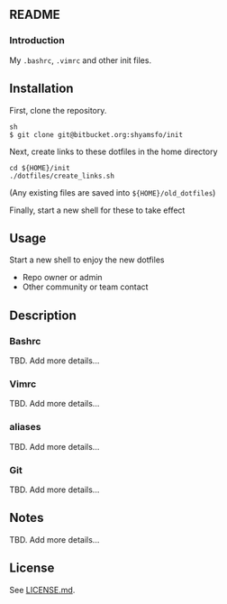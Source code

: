 ## README 

### Introduction

My `.bashrc`, `.vimrc` and other init files.

## Installation

First, clone the repository.

```
sh
$ git clone git@bitbucket.org:shyamsfo/init
```

Next, create links to these dotfiles in the home directory
```
cd ${HOME}/init
./dotfiles/create_links.sh
```
(Any existing files are saved into `${HOME}/old_dotfiles`)

Finally, start a new shell for these to take effect

## Usage

Start a new shell to enjoy the new dotfiles

* Repo owner or admin
* Other community or team contact

## Description

### Bashrc

TBD. Add more details...
### Vimrc

TBD. Add more details...
### aliases

TBD. Add more details...

### Git

TBD. Add more details...

## Notes

TBD. Add more details...

## License

See [LICENSE.md](./LICENSE.md).
